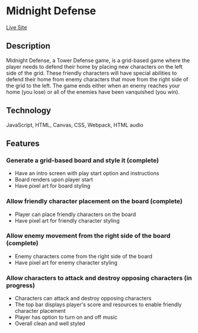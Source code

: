 # Midnight Defense

[Live Site](https://josephasandoval.github.io/midnight_defense/)

## Description
Midnight Defense, a Tower Defense game, is a grid-based game where the player needs to defend their home by placing new characters on the left side of the grid. These friendly characters will have special abilities to defend their home from enemy characters that move from the right side of the grid to the left. The game ends either when an enemy reaches your home (you lose) or all of the enemies have been vanquished (you win).

## Technology
JavaScript, HTML, Canvas, CSS, Webpack, HTML audio

## Features
### Generate a grid-based board and style it (complete)
* Have an intro screen with play start option and instructions
* Board renders upon player start
* Have pixel art for board styling

### Allow friendly character placement on the board (complete)
* Player can place friendly characters on the board
* Have pixel art for friendly character styling

### Allow enemy movement from the right side of the board (complete)
* Enemy characters come from the right side of the board
* Have pixel art for enemy character styling

### Allow characters to attack and destroy opposing characters (in progress)
* Characters can attack and destroy opposing characters
* The top bar displays player's score and resources to enable friendly character placement
* Player has option to turn on and off music
* Overall clean and well styled
